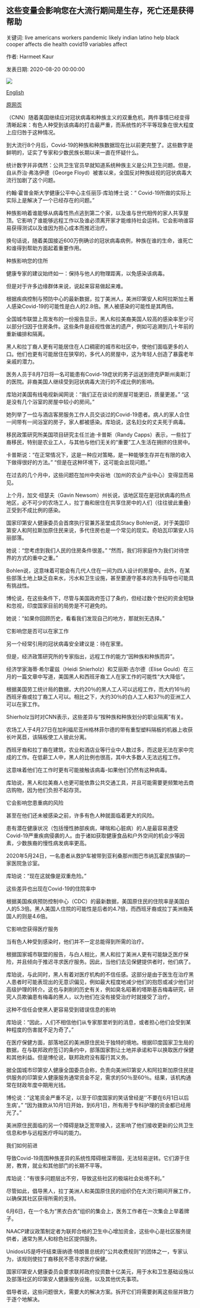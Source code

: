 ## 这些变量会影响您在大流行期间是生存，死亡还是获得帮助

关键词: live americans workers pandemic likely indian latino help black cooper affects die health covid19 variables affect

作者: Harmeet Kaur

发表日期: 2020-08-20 00:00:00

![](https://cdn.cnn.com/cnnnext/dam/assets/200819115354-coronavirus-test-0722-florida-super-tease.jpg)

[English](These%20variables%20affect%20whether%20you%20live%2C%20die%20or%20get%20help%20during%20the%20pandemic.md)

[原网页](https://edition.cnn.com/2020/08/20/us/systemic-racism-coronavirus-pandemic-trnd/index.html)

（CNN）随着美国继续应对冠状病毒和种族主义的双重危机，两件事情已经变得清晰起来：有色人种受到该病毒的打击最严重，而系统性的不平等现象在很大程度上应归咎于这种情况。

到大流行8个月后，Covid-19的种族和种族数据现在比以前更完整了。这些数字是鲜明的，证实了专家和少数民族长期以来一直在怀疑什么。

统计数字并非偶然：公共卫生官员早就知道系统种族主义是公共卫生问题。但是，自从乔治·弗洛伊德（George Floyd）被害以来，全国反对种族歧视的冠状病毒大流行加剧了这个问题。

约翰·霍普金斯大学健康公平中心主任丽莎·库珀博士说：“ Covid-19所做的实际上实际上是解决了一个已经存在的问题。”

种族影响着谁能够从病毒性热点逃到第二个家，以及谁与世代相传的家人共享屋顶。它影响了谁能够远程工作以及谁必须离开家才能维持社会运转。它会影响谁容易获得测试以及谁因为担心成本而推迟治疗。

换句话说，随着美国接近600万例确诊的冠状病毒病例，种族在谁的生命，谁死亡和谁得到帮助方面起着重要作用。

种族影响您的住所

健康专家的建议始终如一：保持与他人的物理距离，以免感染该病毒。

但是对于许多边缘群体来说，说起来容易做起来难。

根据疾病控制与预防中心的最新数据，拉丁美洲人，美洲印第安人和阿拉斯加土著人感染Covid-19的可能性是白人的2.8倍。黑人被感染的可能性是其两倍。

全国城市联盟上周发布的一份报告显示，黑人和拉美裔美国人较高的感染率至少可以部分归因于住房条件。这些条件是歧视性做法的遗产，例如可追溯到几十年前的重新编排和隔离。

黑人和拉丁裔人更有可能居住在人口稠密的城市和社区中，使他们面临更多的人口。他们也更有可能居住在狭窄的，多代人的房屋中，这为年轻人创造了暴露老年亲戚的潜力。

医务人员于8月7日将一名可能患有Covid-19症状的男子运送到德克萨斯州奥斯汀的医院。非裔美国人继续受到冠状病毒大流行的不成比例的影响。

库珀对美国有线电视新闻网说：“我们正在谈论的房屋可能更旧，质量更差。” “这是没有几个浴室的房屋中较小的房间。”

她列举了一位与酒店客房服务工作人员交谈过的Covid-19患者。病人的家人合住一间带有一间浴室的房子，家人都被感染。库珀说，这名妇女的丈夫死于病毒。

移民政策研究所美国项目研究主任兰迪·卡普斯（Randy Capps）表示，一些拉丁裔移民，特别是农业工人，与其他与他们无关的“重要”工人生活在拥挤的住房中。

卡普斯说：“在正常情况下，这是一种应对策略，是一种能够生存并在有限的收入下做得很好的方法。” “但是在这种环境下，这可能会出现问题。”

在过去的几个月中，这些问题在加州中央谷地（加州的农业产业中心）变得显而易见。

上个月，加文·纽瑟夫（Gavin Newsom）州长说，该地区现在是冠状病毒的热点地区，必不可少的农场工人，拉丁裔和居住在共享住房中的人们（往往彼此重叠）正受到不成比例的感染。

国家印第安人健康委员会首席执行官兼苏圣堂成员Stacy Bohlen说，对于美国印第安人和阿拉斯加原住民来说，多代住房也是一个常见的现实。奇珀瓦印第安人玛丽部落。

她说：“您考虑到我们人民的住房条件很差。” “然而，我们将家庭作为我们对待世界的方式的重中之重。”

Bohlen说，这意味着可能会有几代人住在一间为四人设计的房屋中。此外，在某些部落土地上缺乏自来水，污水和卫生设施，甚至要遵守基本的洗手指导也可能具有挑战性。

博伦说，在这些条件下，尽管与美国政府签订了条约，但经过数个世纪的资金短缺和忽视，印度国家目前的局势是不可避免的。

她说：“如果你回顾历史，看看我们发现自己的地方，那就别无选择。”

它影响您​​是否可以在家工作

另一个经常引用的冠状病毒安全建议是：待在家里。

但是，经济政策研究所的专家指出，远程工作的能力“因种族和种族而异”。

经济学家海蒂·希尔霍兹（Heidi Shierholz）和艾丽斯·古尔德（Elise Gould）在三月的一篇文章中写道，美国黑人和西班牙裔工人在家工作的可能性“大大降低”。

根据美国劳工统计局的数据，大约20％的黑人工人可以远程工作，而大约16％的西班牙裔或拉丁裔工人可以。相比之下，大约30％的白人工人和37％的亚洲工人可以在家工作。

Shierholz当时对CNN表示，这些差异与“按种族和种族划分的职业隔离”有关。

农场工人于4月27日在加利福尼亚州格林菲尔德的带有重型塑料隔板的机器上收获长叶莴苣，该隔板使工人彼此分离。

西班牙裔和拉丁裔在建筑，农业和酒店业等行业中人数过多，而这是无法在家中完成的工作。在低薪工人中，黑人的比例也很高，其中大多数人无法远程工作。

这意味着他们在工作时更有可能接触该病毒-如果他们仍然有这种病毒。

库珀说，黑人和拉美裔人也更可能依靠公共交通工具，并且可能需要更频繁地去商店购物，因为他们负担不起存货。

它会影响您患重病的风险

甚至在他们还未被感染之前，许多有色人种就面临着更大的风险。

患有潜在健康状况（包括慢性肺部疾病，哮喘和心脏病）的人是最容易遭受Covid-19严重疾病侵袭的人。由于诸如获取健康食品和户外空间的机会少等因素，少数族裔的慢性病发病率更高。

2020年5月24日，一名患者从救护车被带到亚利桑那州图巴市纳瓦霍民族镇的一家医院急诊室。

库珀说：“现在这就像是双重危险。”

这些差异也出现在Covid-19的住院率中

根据美国疾病预防控制中心（CDC）的最新数据，美国原住民的住院率是美国白人的5.3倍。黑人美国人住院的可能性是后者的4.7倍，而西班牙裔或拉丁美洲裔美国人的则是4.6倍。

它影响您​​获得医疗服务

当有色人种受到感染时，他们并不一定总能得到所需的治疗。

根据国家城市联盟的报告，与白人相比，黑人和拉丁美洲人更有可能缺乏医疗保险，并且倾向于推迟寻求医疗服务。因此，当他们去见保健提供者时，他们病了。

库珀说，与此同时，黑人有着对医疗机构的不信任感。这部分是由于医生在治疗黑人患者时可能表现出的无意识偏见，例如最大程度地减少他们的抱怨或减少他们对高级护理的转介。这也与剥削的历史有关，例如臭名昭​​著的塔斯基吉梅毒研究，研究人员欺骗患有梅毒的黑人，以为他们在没有接受治疗时就接受了治疗。

这种不信任会使黑人更容易受到错误信息的影响

库珀说：“因此，人们不相信他们从专家那里听到的消息，或者担心他们会受到某种程度的伤害就不足为奇了。”

在医疗保健方面，部落地区的美洲原住民处于独特的境地。根据印度国家卫生局的数据，在与联邦政府签订的条约中，部落国家割让土地并承诺和平以换取医疗保健和其他利益。但是博伦说，联邦政府没有履行其义务。

据全国城市印第安人健康全国委员会称，负责向美洲印第安人和阿拉斯加原住民提供服务的印第安人健康服务通常资金不足，需求的50％至60％。结果，该机构通常在财政年度中期用光钱。

博伦说：“这笔资金严重不足，以至于印度国家的笑话曾经是''不要在6月1日以后生病'。” “因为拨款从10月1日开始，到6月1日，所有用于专科护理的资金都已经用光了。”

美洲原住民面临的另一个障碍是缺乏宽带接入，这影响了他们接收更新的公共卫生信息和参与远程医疗呼叫的能力。

我们如何前进

导致Covid-19周围种族差异的系统性障碍根深蒂固，无法轻易逆转。它们源于住房，教育，就业和其他部门的长期不平等。

库珀说：“有很多问题层出不穷，导致这些社区的极端社会处境不利。”

尽管如此，倡导黑人，拉丁美洲人和美国原住民的组织仍在大流行期间开展工作，以确保其社区获得所需的支持。

6月6日，在一个名为“黑衣白衣”组织的集会上，医务工作者在一次集会上举着牌子。

NAACP建议政策制定者为联邦合格的卫生中心增加资金，这些中心是社区服务提供者，通常为黑人和棕色社区提供服务。

UnidosUS是呼吁结束唐纳德·特朗普总统的“公共收费规则”的团体之一，专家认为，该规则使拉丁裔移民不愿寻求医疗保健。

国家印第安人健康委员会要求联邦政府投资数十亿美元，用于水和卫生基础设施以及部落社区的印第安人健康服务设施，以及其他优先事项。

倡导者说，这些问题很大，需要大的解决方案。拆开它们将需要剥离这些层并致力于逐个地解决。